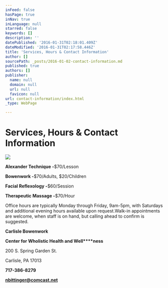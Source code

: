 ```yaml
---
inFeed: false
hasPage: true
inNav: true
inLanguage: null
starred: false
keywords: []
description: ''
datePublished: '2016-01-31T02:18:01.409Z'
dateModified: '2016-01-31T02:17:58.446Z'
title: 'Services, Hours & Contact Information'
author: []
sourcePath: _posts/2016-01-02-contact-information.md
published: true
authors: []
publisher:
  name: null
  domain: null
  url: null
  favicon: null
url: contact-information/index.html
_type: WebPage

---
```

# Services, Hours & Contact Information
![](https://the-grid-user-content.s3-us-west-2.amazonaws.com/7c33ca54-a866-46a8-8bdc-3f8f7ffd58cb.jpg)

**Alexander Technique -**$70/Lesson

**Bowenwork -**$70/Adults, $20/Children

**Facial Reflexology -**$60/Session

**Therapeutic Massage -**$70/Hour

Office hours are typically Monday through Friday, 9am-5pm, with Saturdays and additional evening hours available upon request.Walk-in appointments are welcome, when staff is on hand, but calling ahead to confirm is suggested.

**Carlisle Bowenwork**

**Center for Wholistic Health and Well****ness**

200 S. Spring Garden St.

Carlisle, PA 17013

**717-386-8279**

**nbittinger@comcast.net**